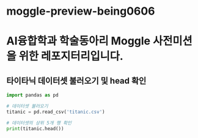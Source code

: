 # moggle-preview-being0606

# AI융합학과 학술동아리 Moggle 사전미션을 위한 레포지터리입니다.

## 타이타닉 데이터셋 불러오기 및 head 확인

```python
import pandas as pd

# 데이터셋 불러오기
titanic = pd.read_csv('titanic.csv')

# 데이터셋의 상위 5개 행 확인
print(titanic.head())
